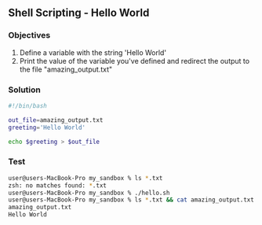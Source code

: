 ## Shell Scripting - Hello World

### Objectives

1. Define a variable with the string 'Hello World'
2. Print the value of the variable you've defined and redirect the output to the file "amazing_output.txt"


### Solution
```bash 
#!/bin/bash

out_file=amazing_output.txt
greeting='Hello World'

echo $greeting > $out_file
```                               

### Test
```bash
user@users-MacBook-Pro my_sandbox % ls *.txt
zsh: no matches found: *.txt
user@users-MacBook-Pro my_sandbox % ./hello.sh 
user@users-MacBook-Pro my_sandbox % ls *.txt && cat amazing_output.txt 
amazing_output.txt
Hello World
``` 
